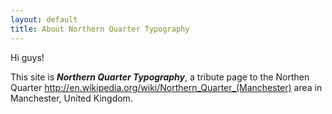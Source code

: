 ```yaml
---
layout: default
title: About Northern Quarter Typography
---
```


Hi guys!

This site is ***Northern Quarter Typography***, a tribute page to the Northen Quarter http://en.wikipedia.org/wiki/Northern_Quarter_(Manchester) area in Manchester, United Kingdom.